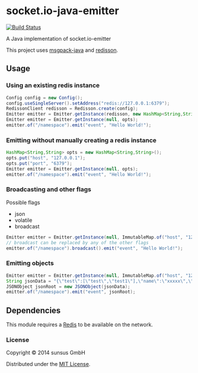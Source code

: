 socket.io-java-emitter
======================

[![Build Status](https://travis-ci.org/sunsus/socket.io-java-emitter.svg)](https://travis-ci.org/sunsus/socket.io-java-emitter)

A Java implementation of socket.io-emitter

This project uses [msgpack-java](https://github.com/msgpack/msgpack-java) and [redisson](https://github.com/redisson/redisson).

## Usage

### Using an existing redis instance
```java
Config config = new Config();
config.useSingleServer().setAddress("redis://127.0.0.1:6379");
RedissonClient redisson = Redisson.create(config);
Emitter emitter = Emitter.getInstance(redisson, new HashMap<String,String>());
Emitter emitter = Emitter.getInstance(null, opts);
emitter.of("/namespace").emit("event", "Hello World!");
```

### Emitting without manually creating a redis instance
```java
HashMap<String,String> opts = new HashMap<String,String>();
opts.put("host", "127.0.0.1");
opts.put("port", "6379");
Emitter emitter = Emitter.getInstance(null, opts);
emitter.of("/namespace").emit("event", "Hello World!");
```

### Broadcasting and other flags
Possible flags
*  json
*  volatile
*  broadcast

```java
Emitter emitter = Emitter.getInstance(null, ImmutableMap.of("host", "127.0.0.1", "port", "6379"));
// broadcast can be replaced by any of the other flags
emitter.of("/namespace").broadcast().emit("event", "Hello World!");
```

### Emitting objects
```java
Emitter emitter = Emitter.getInstance(null, ImmutableMap.of("host", "127.0.0.1", "port", "6379"));
String jsonData = "{\"test\":[\"test\",\"test1\"],\"name\":\"xxxxx\",\"id\":1234,\"float\":1234.00,\"bool\":true,\"object\":{\"name\":\"xxxxx\",\"id\":1234}}";
JSONObject jsonRoot = new JSONObject(jsonData);
emitter.of("/namespace").emit("event", jsonRoot);
```


## Dependencies

This module requires a [Redis][redis] to be available on the network.


### License

Copyright &copy; 2014 sunsus GmbH

Distributed under the [MIT License][mit].

[Redis]: http://redis.io/
[MIT]: http://www.opensource.org/licenses/mit-license.php
